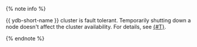{% note info %}

{{ ydb-short-name }} cluster is fault tolerant. Temporarily shutting down a node doesn't affect the cluster availability. For details, see [{#T}](../../concepts/topology.md).

{% endnote %}
